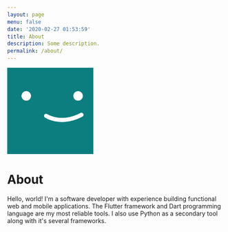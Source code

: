 ```yaml
---
layout: page
menu: false
date: '2020-02-27 01:53:59'
title: About
description: Some description.
permalink: /about/
---
```


<img class="img-rounded" src="/assets/img/uploads/profile.png" alt="Marvin Ogot" width="200">

# About

Hello, world! I'm a software developer with experience building functional web and mobile applications.
The Flutter framework and Dart programming language are my most reliable tools. I also use Python as a 
secondary tool along with it's several frameworks.
